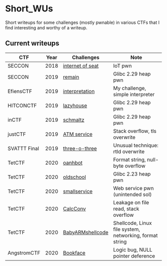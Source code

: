 # Short_WUs

Short writeups for some challenges (mostly pwnable) in various CTFs that I find interesting and worthy of a writeup.

## Current writeups
| **CTF**      | **Year** | **Challenges**                                                                                                    | **Note**                                                |
|--------------|----------|-------------------------------------------------------------------------------------------------------------------|---------------------------------------------------------|
| SECCON       | 2018     | [internet of seat](https://github.com/LKMDang/Short-CTF-Writeups/tree/master/seccon2018_internet_of_seat)         | IoT pwn                                                 |
| SECCON       | 2019     | [remain](https://github.com/LKMDang/Short-CTF-Writeups/tree/master/seccon2019_remain)                             | Glibc 2.29 heap pwn                                     |
| EfiensCTF    | 2019     | [interpretation](https://github.com/LKMDang/Short-CTF-Writeups/tree/master/efiensctf2019r2_interpretation)        | My challenge, simple interpreter                        |
| HITCONCTF    | 2019     | [lazyhouse](https://github.com/LKMDang/Short-CTF-Writeups/tree/master/hitconctf2019_lazyhouse)                    | Glibc 2.29 heap pwn                                     |
| inCTF        | 2019     | [schmaltz](https://github.com/LKMDang/Short-CTF-Writeups/tree/master/inctf2019_schmaltz)                          | Glibc 2.29 heap pwn                                     |
| justCTF      | 2019     | [ATM service](https://github.com/LKMDang/Short-CTF-Writeups/tree/master/justctf2019_atm_service)                  | Stack overflow, tls overwrite                           |
| SVATTT Final | 2019     | [three-o-three](https://github.com/LKMDang/Short-CTF-Writeups/tree/master/svattt2019final_three_o_three)          | Unusual technique: rtld overwrite                       |
| TetCTF       | 2020     | [oanhbot](https://github.com/LKMDang/Short-CTF-Writeups/tree/master/tetctf2020_all_pwn/oanhbot)                   | Format string, null-byte overflow                       |
| TetCTF       | 2020     | [oldschool](https://github.com/LKMDang/Short-CTF-Writeups/tree/master/tetctf2020_all_pwn/oldschool)               | Glibc 2.23 heap pwn                                     |
| TetCTF       | 2020     | [smallservice](https://github.com/LKMDang/Short-CTF-Writeups/tree/master/tetctf2020_all_pwn/smallservice)         | Web service pwn (unintended sol)                        |
| TetCTF       | 2020     | [CalcConv](https://github.com/LKMDang/Short-CTF-Writeups/tree/master/tetctf2020_all_pwn/calcconv)                 | Leakage on file read, stack overflow                    |
| TetCTF       | 2020     | [BabyARMshellcode](https://github.com/LKMDang/Short-CTF-Writeups/tree/master/tetctf2020_all_pwn/babyarmshellcode) | Shellcode, Linux file system, networking, format string |
| AngstromCTF  | 2020     | [Bookface](https://github.com/LKMDang/Short-CTF-Writeups/tree/master/angstromctf2020_bookface)                    | Logic bug, NULL pointer deference                       |
